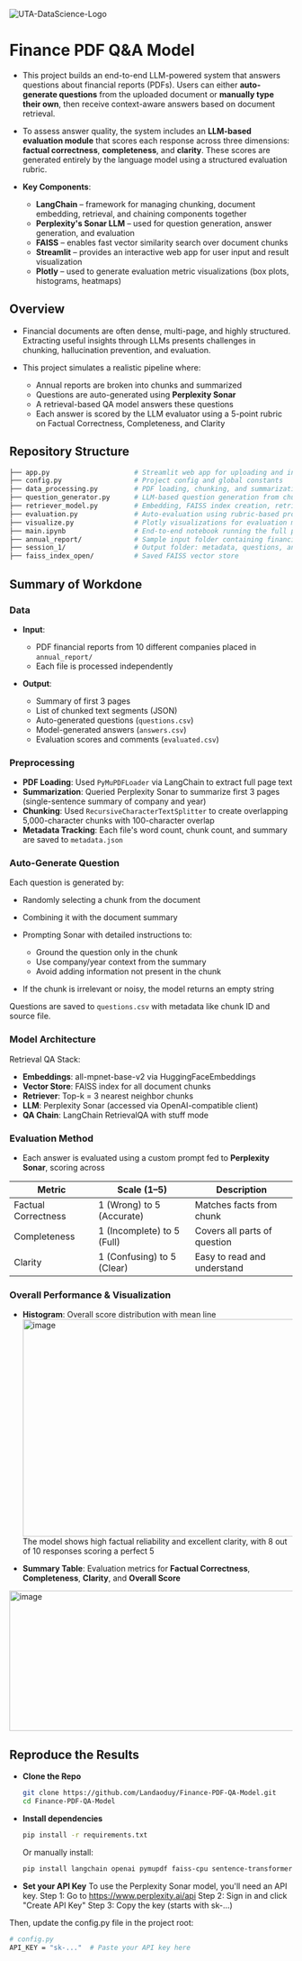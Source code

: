 ![UTA-DataScience-Logo](https://github.com/user-attachments/assets/6d626bcc-5430-4356-927b-97764939109d)

# Finance PDF Q&A Model
* This project builds an end-to-end LLM-powered system that answers questions about financial reports (PDFs). Users can either **auto-generate questions** from the uploaded document or **manually type their own**, then receive context-aware answers based on document retrieval.

* To assess answer quality, the system includes an **LLM-based evaluation module** that scores each response across three dimensions: **factual correctness**, **completeness**, and **clarity**. These scores are generated entirely by the language model using a structured evaluation rubric.

* **Key Components**:
  * **LangChain** – framework for managing chunking, document embedding, retrieval, and chaining components together
  * **Perplexity's Sonar LLM** – used for question generation, answer generation, and evaluation
  * **FAISS** – enables fast vector similarity search over document chunks
  * **Streamlit** – provides an interactive web app for user input and result visualization
  * **Plotly** – used to generate evaluation metric visualizations (box plots, histograms, heatmaps)

## Overview
* Financial documents are often dense, multi-page, and highly structured. Extracting useful insights through LLMs presents challenges in chunking, hallucination prevention, and evaluation.

* This project simulates a realistic pipeline where:
  * Annual reports are broken into chunks and summarized
  * Questions are auto-generated using **Perplexity Sonar**
  * A retrieval-based QA model answers these questions
  * Each answer is scored by the LLM evaluator using a 5-point rubric on Factual Correctness, Completeness, and Clarity

## Repository Structure
```sh
├── app.py                     # Streamlit web app for uploading and interacting with PDFs
├── config.py                  # Project config and global constants
├── data_processing.py         # PDF loading, chunking, and summarization
├── question_generator.py      # LLM-based question generation from chunks
├── retriever_model.py         # Embedding, FAISS index creation, retrieval pipeline
├── evaluation.py              # Auto-evaluation using rubric-based prompts
├── visualize.py               # Plotly visualizations for evaluation metrics
├── main.ipynb                 # End-to-end notebook running the full pipeline
├── annual_report/             # Sample input folder containing financial PDFs
├── session_1/                 # Output folder: metadata, questions, answers, evaluated CSVs
├── faiss_index_open/          # Saved FAISS vector store
```
## Summary of Workdone
### Data
* **Input**:
  * PDF financial reports from 10 different companies placed in ```annual_report/```
  * Each file is processed independently

* **Output**:
  * Summary of first 3 pages
  * List of chunked text segments (JSON)
  * Auto-generated questions (```questions.csv```)
  * Model-generated answers (```answers.csv```)
  * Evaluation scores and comments (```evaluated.csv```)

### Preprocessing
* **PDF Loading**: Used ```PyMuPDFLoader``` via LangChain to extract full page text
* **Summarization**: Queried Perplexity Sonar to summarize first 3 pages (single-sentence summary of company and year)
* **Chunking**: Used ```RecursiveCharacterTextSplitter``` to create overlapping 5,000-character chunks with 100-character overlap
* **Metadata Tracking**: Each file's word count, chunk count, and summary are saved to ```metadata.json```

### Auto-Generate Question
Each question is generated by:
  * Randomly selecting a chunk from the document
    
  * Combining it with the document summary
    
  * Prompting Sonar with detailed instructions to:
    * Ground the question only in the chunk
    * Use company/year context from the summary
    * Avoid adding information not present in the chunk

  * If the chunk is irrelevant or noisy, the model returns an empty string

Questions are saved to ```questions.csv``` with metadata like chunk ID and source file.

### Model Architecture
Retrieval QA Stack:
* **Embeddings**: all-mpnet-base-v2 via HuggingFaceEmbeddings
* **Vector Store**: FAISS index for all document chunks
* **Retriever**: Top-k = 3 nearest neighbor chunks
* **LLM**: Perplexity Sonar (accessed via OpenAI-compatible client)
* **QA Chain**: LangChain RetrievalQA with stuff mode

### Evaluation Method
* Each answer is evaluated using a custom prompt fed to **Perplexity Sonar**, scoring across
  
| Metric              | Scale (1–5)                | Description                  |
| ------------------- | -------------------------- | ---------------------------- |
| Factual Correctness | 1 (Wrong) to 5 (Accurate)  | Matches facts from chunk     |
| Completeness        | 1 (Incomplete) to 5 (Full) | Covers all parts of question |
| Clarity             | 1 (Confusing) to 5 (Clear) | Easy to read and understand  |

### Overall Performance & Visualization
* **Histogram**: Overall score distribution with mean line
  <img width="1263" height="386" alt="image" src="https://github.com/user-attachments/assets/a8f43cc7-b432-4134-a4ec-7df689b6af34" />
The model shows high factual reliability and excellent clarity, with 8 out of 10 responses scoring a perfect 5
  
* **Summary Table**: Evaluation metrics for **Factual Correctness**, **Completeness**, **Clarity**, and **Overall Score**
<img width="776" height="249" alt="image" src="https://github.com/user-attachments/assets/2f0b2e93-14ca-4d84-be6c-38581989aa89" />

## Reproduce the Results
* **Clone the Repo**
  ```sh
  git clone https://github.com/Landaoduy/Finance-PDF-QA-Model.git
  cd Finance-PDF-QA-Model
  ```
* **Install dependencies**
  ```sh
  pip install -r requirements.txt
  ```
  Or manually install:
  ```sh
  pip install langchain openai pymupdf faiss-cpu sentence-transformers pandas plotly streamlit
  ```
* **Set your API Key**
To use the Perplexity Sonar model, you'll need an API key.
  Step 1: Go to https://www.perplexity.ai/api
  Step 2: Sign in and click "Create API Key"
  Step 3: Copy the key (starts with sk-...)

Then, update the config.py file in the project root:
```sh
# config.py
API_KEY = "sk-..."  # Paste your API key here
```



